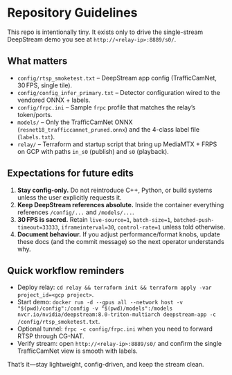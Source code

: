 # Repository Guidelines

This repo is intentionally tiny. It exists only to drive the single-stream DeepStream demo you see at `http://<relay-ip>:8889/s0/`.

## What matters
- `config/rtsp_smoketest.txt` – DeepStream app config (TrafficCamNet, 30 FPS, single tile).
- `config/config_infer_primary.txt` – Detector configuration wired to the vendored ONNX + labels.
- `config/frpc.ini` – Sample `frpc` profile that matches the relay’s token/ports.
- `models/` – Only the TrafficCamNet ONNX (`resnet18_trafficcamnet_pruned.onnx`) and the 4-class label file (`labels.txt`).
- `relay/` – Terraform and startup script that bring up MediaMTX + FRPS on GCP with paths `in_s0` (publish) and `s0` (playback).

## Expectations for future edits
1. **Stay config-only.** Do not reintroduce C++, Python, or build systems unless the user explicitly requests it.
2. **Keep DeepStream references absolute.** Inside the container everything references `/config/...` and `/models/...`.
3. **30 FPS is sacred.** Retain `live-source=1`, `batch-size=1`, `batched-push-timeout=33333`, `iframeinterval=30`, `control-rate=1` unless told otherwise.
4. **Document behaviour.** If you adjust performance/format knobs, update these docs (and the commit message) so the next operator understands why.

## Quick workflow reminders
- Deploy relay: `cd relay && terraform init && terraform apply -var project_id=<gcp project>`.
- Start demo: `docker run -d --gpus all --network host -v "$(pwd)/config":/config -v "$(pwd)/models":/models nvcr.io/nvidia/deepstream:8.0-triton-multiarch deepstream-app -c /config/rtsp_smoketest.txt`.
- Optional tunnel: `frpc -c config/frpc.ini` when you need to forward RTSP through CG-NAT.
- Verify stream: open `http://<relay-ip>:8889/s0/` and confirm the single TrafficCamNet view is smooth with labels.

That’s it—stay lightweight, config-driven, and keep the stream clean.
